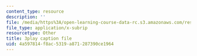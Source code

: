 ```yaml
---
content_type: resource
description: ''
file: /media/https%3A/open-learning-course-data-rc.s3.amazonaws.com/res-6-012-introduction-to-probability-spring-2018/4a597814f8ac5319a871287390ce1964_P5rZKt3SgNM.vtt
file_type: application/x-subrip
resourcetype: Other
title: 3play caption file
uid: 4a597814-f8ac-5319-a871-287390ce1964
---
```

